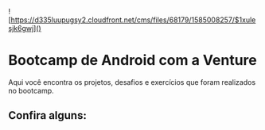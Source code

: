![https://d335luupugsy2.cloudfront.net/cms/files/68179/1585008257/$1xulesjk6gwj]()

# Bootcamp de Android com a Venture

Aqui você encontra os projetos, desafios e exercícios que foram realizados no bootcamp.

## Confira alguns:

[](MeuPrimeiroProjeto)
[](WhySortudo)
